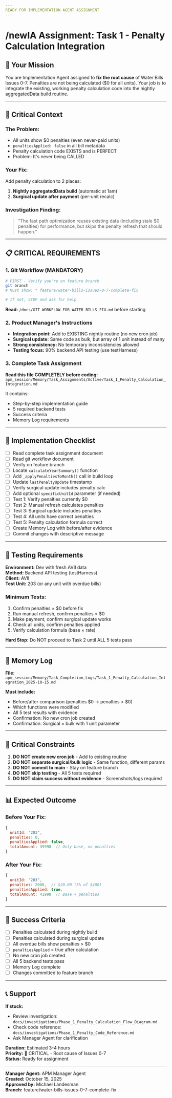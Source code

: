 ```yaml
---
READY FOR IMPLEMENTATION AGENT ASSIGNMENT
---
```


# /newIA Assignment: Task 1 - Penalty Calculation Integration

## 🎯 Your Mission

You are Implementation Agent assigned to **fix the root cause** of Water Bills Issues 0-7. Penalties are not being calculated ($0 for all units). Your job is to integrate the existing, working penalty calculation code into the nightly aggregatedData build routine.

---

## 📖 Critical Context

### The Problem:
- All units show $0 penalties (even never-paid units)
- `penaltiesApplied: false` in all bill metadata
- Penalty calculation code EXISTS and is PERFECT
- Problem: It's never being CALLED

### Your Fix:
Add penalty calculation to 2 places:
1. **Nightly aggregatedData build** (automatic at 1am)
2. **Surgical update after payment** (per-unit recalc)

### Investigation Finding:
> "The fast path optimization reuses existing data (including stale $0 penalties) for performance, but skips the penalty refresh that should happen."

---

## 📋 CRITICAL REQUIREMENTS

### 1. Git Workflow (MANDATORY)
```bash
# FIRST - Verify you're on feature branch
git branch
# Must show: * feature/water-bills-issues-0-7-complete-fix

# If not, STOP and ask for help
```

**Read:** `/docs/GIT_WORKFLOW_FOR_WATER_BILLS_FIX.md` before starting

### 2. Product Manager's Instructions
- **Integration point:** Add to EXISTING nightly routine (no new cron job)
- **Surgical update:** Same code as bulk, but array of 1 unit instead of many
- **Strong consistency:** No temporary inconsistencies allowed
- **Testing focus:** 90% backend API testing (use testHarness)

### 3. Complete Task Assignment
**Read this file COMPLETELY before coding:**
`apm_session/Memory/Task_Assignments/Active/Task_1_Penalty_Calculation_Integration.md`

It contains:
- Step-by-step implementation guide
- 5 required backend tests
- Success criteria
- Memory Log requirements

---

## 🔧 Implementation Checklist

- [ ] Read complete task assignment document
- [ ] Read git workflow document
- [ ] Verify on feature branch
- [ ] Locate `calculateYearSummary()` function
- [ ] Add `_applyPenaltiesToMonth()` call in build loop
- [ ] Update `lastPenaltyUpdate` timestamp
- [ ] Verify surgical update includes penalty calc
- [ ] Add optional `specificUnitId` parameter (if needed)
- [ ] Test 1: Verify penalties currently $0
- [ ] Test 2: Manual refresh calculates penalties
- [ ] Test 3: Surgical update includes penalties
- [ ] Test 4: All units have correct penalties
- [ ] Test 5: Penalty calculation formula correct
- [ ] Create Memory Log with before/after evidence
- [ ] Commit changes with descriptive message

---

## 🧪 Testing Requirements

**Environment:** Dev with fresh AVII data  
**Method:** Backend API testing (testHarness)  
**Client:** AVII  
**Test Unit:** 203 (or any unit with overdue bills)

### Minimum Tests:
1. Confirm penalties = $0 before fix
2. Run manual refresh, confirm penalties > $0
3. Make payment, confirm surgical update works
4. Check all units, confirm penalties applied
5. Verify calculation formula (base × rate)

**Hard Stop:** Do NOT proceed to Task 2 until ALL 5 tests pass

---

## 📝 Memory Log

**File:** `apm_session/Memory/Task_Completion_Logs/Task_1_Penalty_Calculation_Integration_2025-10-15.md`

**Must include:**
- Before/after comparison (penalties $0 → penalties > $0)
- Which functions were modified
- All 5 test results with evidence
- Confirmation: No new cron job created
- Confirmation: Surgical = bulk with 1 unit parameter

---

## 🚨 Critical Constraints

1. **DO NOT create new cron job** - Add to existing routine
2. **DO NOT separate surgical/bulk logic** - Same function, different params
3. **DO NOT commit to main** - Stay on feature branch
4. **DO NOT skip testing** - All 5 tests required
5. **DO NOT claim success without evidence** - Screenshots/logs required

---

## 📊 Expected Outcome

### Before Your Fix:
```javascript
{
  unitId: "203",
  penalties: 0,
  penaltiesApplied: false,
  totalAmount: 39998  // Only base, no penalties
}
```

### After Your Fix:
```javascript
{
  unitId: "203",
  penalties: 2000,  // $20.00 (5% of $400)
  penaltiesApplied: true,
  totalAmount: 41998  // Base + penalties
}
```

---

## 🎯 Success Criteria

- [ ] Penalties calculated during nightly build
- [ ] Penalties calculated during surgical update
- [ ] All overdue bills show penalties > $0
- [ ] `penaltiesApplied` = true after calculation
- [ ] No new cron job created
- [ ] All 5 backend tests pass
- [ ] Memory Log complete
- [ ] Changes committed to feature branch

---

## 📞 Support

**If stuck:**
- Review investigation: `docs/investigations/Phase_1_Penalty_Calculation_Flow_Diagram.md`
- Check code reference: `docs/investigations/Phase_1_Penalty_Code_Reference.md`
- Ask Manager Agent for clarification

**Duration:** Estimated 3-4 hours  
**Priority:** 🚨 CRITICAL - Root cause of Issues 0-7  
**Status:** Ready for assignment

---

**Manager Agent:** APM Manager Agent  
**Created:** October 15, 2025  
**Approved by:** Michael Landesman  
**Branch:** feature/water-bills-issues-0-7-complete-fix
